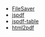 - [FileSaver](https://www.npmjs.com/package/file-saver)
- [jspdf](https://github.com/parallax/jsPDF)
- [jspdf-table]()
- [html2pdf](https://ekoopmans.github.io/html2pdf.js/)
